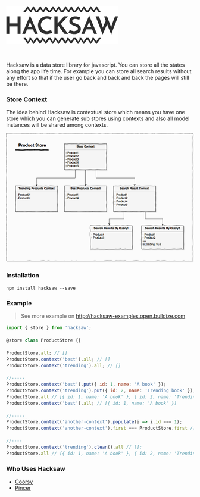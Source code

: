 ![](logo.png)

<br />

Hacksaw is a data store library for javascript. You can store all the states
along the app life time. For example you can store all search results without
any effort so that if the user go back and back and back the pages will still be
there.

### Store Context
The idea behind Hacksaw is contextual store which means you have one store which
you can generate sub stores using contexts and also all model instances will be
shared among contexts.

![](diagram.png)

### Installation
```
npm install hacksaw --save
```

### Example
> See more example on http://hacksaw-examples.open.buildize.com

```javascript
import { store } from 'hacksaw';

@store class ProductStore {}

ProductStore.all; // []
ProductStore.context('best').all; // []
ProductStore.context('trending').all; // []

//-----
ProductStore.context('best').put({ id: 1, name: 'A book' });
ProductStore.context('trending').put({ id: 2, name: 'Trending book' });
ProductStore.all // [{ id: 1, name: 'A book' }, { id: 2, name: 'Trending book' }]
ProductStore.context('best').all; // [{ id: 1, name: 'A book' }]

//-----
ProductStore.context('another-context').populate(i => i.id === 1);
ProductStore.context('another-context').first === ProductStore.first // true;

//----
ProductStore.context('trending').clean().all // [];
ProductStore.all // [{ id: 1, name: 'A book' }, { id: 2, name: 'Trending book' }]
```

### Who Uses Hacksaw

- [Coorsy](https://coorsy.com)
- [Pincer](https://www.pincer.io)
